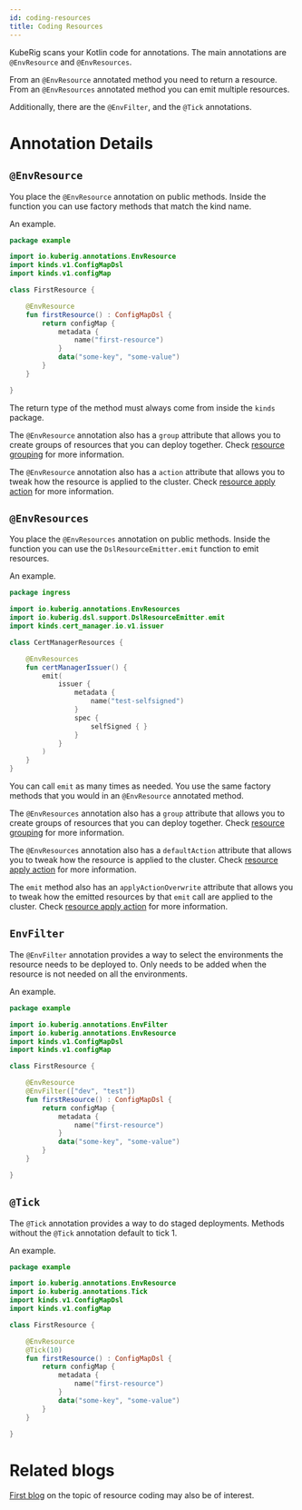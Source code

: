 ```yaml
---
id: coding-resources
title: Coding Resources
---
```


KubeRig scans your Kotlin code for annotations. The main annotations are `@EnvResource` and `@EnvResources`.

From an `@EnvResource` annotated method you need to return a resource.
From an `@EnvResources` annotated method you can emit multiple resources.

Additionally, there are the `@EnvFilter`, and the `@Tick` annotations.

# Annotation Details

## `@EnvResource`

You place the `@EnvResource` annotation on public methods. Inside the function you can use factory methods that match the kind name.

An example.
```kotlin
package example

import io.kuberig.annotations.EnvResource
import kinds.v1.ConfigMapDsl
import kinds.v1.configMap

class FirstResource {

    @EnvResource
    fun firstResource() : ConfigMapDsl {
        return configMap {
            metadata {
                name("first-resource")
            }
            data("some-key", "some-value")
        }
    }

}
```

The return type of the method must always come from inside the `kinds` package.

The `@EnvResource` annotation also has a `group` attribute that allows you to create groups of resources that you can deploy together. Check [resource grouping](resource-grouping.md) for more information.

The `@EnvResource` annotation also has a `action` attribute that allows you to tweak how the resource is applied to the cluster. Check [resource apply action](resource-apply-action.md) for more information.

## `@EnvResources`

You place the `@EnvResources` annotation on public methods. Inside the function you can use the `DslResourceEmitter.emit` function to emit resources.

An example.
```kotlin
package ingress

import io.kuberig.annotations.EnvResources
import io.kuberig.dsl.support.DslResourceEmitter.emit
import kinds.cert_manager.io.v1.issuer

class CertManagerResources {

    @EnvResources
    fun certManagerIssuer() {
        emit(
            issuer {
                metadata {
                    name("test-selfsigned")
                }
                spec {
                    selfSigned { }
                }
            }
        )
    }
}
```

You can call `emit` as many times as needed. You use the same factory methods that you would in an `@EnvResource` annotated method. 

The `@EnvResources` annotation also has a `group` attribute that allows you to create groups of resources that you can deploy together. Check [resource grouping](resource-grouping.md) for more information.

The `@EnvResources` annotation also has a `defaultAction` attribute that allows you to tweak how the resource is applied to the cluster. Check [resource apply action](resource-apply-action.md) for more information.

The `emit` method also has an `applyActionOverwrite` attribute that allows you to tweak how the emitted resources by that `emit` call are applied to the cluster. Check [resource apply action](resource-apply-action.md) for more information.

## `EnvFilter`

The `@EnvFilter` annotation provides a way to select the environments the resource needs to be deployed to. Only needs to be added when the resource is not needed on all the environments.

An example.
```kotlin
package example

import io.kuberig.annotations.EnvFilter
import io.kuberig.annotations.EnvResource
import kinds.v1.ConfigMapDsl
import kinds.v1.configMap

class FirstResource {

    @EnvResource
    @EnvFilter(["dev", "test"])
    fun firstResource() : ConfigMapDsl {
        return configMap {
            metadata {
                name("first-resource")
            }
            data("some-key", "some-value")
        }
    }

}
```

## `@Tick`

The `@Tick` annotation provides a way to do staged deployments. Methods without the `@Tick` annotation default to tick 1.

An example.

```kotlin
package example

import io.kuberig.annotations.EnvResource
import io.kuberig.annotations.Tick
import kinds.v1.ConfigMapDsl
import kinds.v1.configMap

class FirstResource {

    @EnvResource
    @Tick(10)
    fun firstResource() : ConfigMapDsl {
        return configMap {
            metadata {
                name("first-resource")
            }
            data("some-key", "some-value")
        }
    }

}
```

# Related blogs

[First blog](https://kuberig.io/blog/2019/05/27/kuberig-coding-resources) on the topic of resource coding may also be of interest.